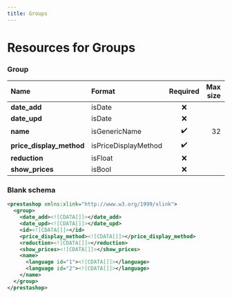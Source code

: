 ```yaml
---
title: Groups
---
```


# Resources for Groups

### Group

|           Name           |        Format        | Required | Max size | Description |
| :----------------------- | :------------------- | :------: | -------: | :---------- |
| **date_add**             | isDate               | ❌        |          |             |
| **date_upd**             | isDate               | ❌        |          |             |
| **name**                 | isGenericName        | ✔️       | 32       |             |
| **price_display_method** | isPriceDisplayMethod | ✔️       |          |             |
| **reduction**            | isFloat              | ❌        |          |             |
| **show_prices**          | isBool               | ❌        |          |             |


### Blank schema

```xml
<prestashop xmlns:xlink="http://www.w3.org/1999/xlink">
  <group>
    <date_add><![CDATA[]]></date_add>
    <date_upd><![CDATA[]]></date_upd>
    <id><![CDATA[]]></id>
    <price_display_method><![CDATA[]]></price_display_method>
    <reduction><![CDATA[]]></reduction>
    <show_prices><![CDATA[]]></show_prices>
    <name>
      <language id="1"><![CDATA[]]></language>
      <language id="2"><![CDATA[]]></language>
    </name>
  </group>
</prestashop>
```

